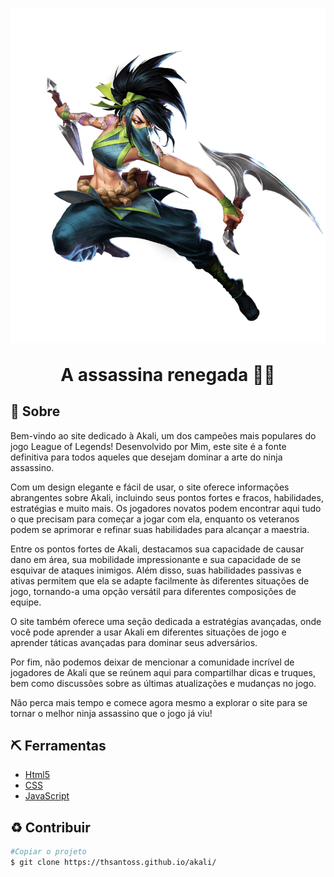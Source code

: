 <h1 align="center">
<img src="./imagens/Akali.png"
</h1>
<p> A assassina renegada 🐱‍👤</p>

## 🧧 Sobre
Bem-vindo ao site dedicado à Akali, um dos campeões mais populares do jogo League of Legends! Desenvolvido por Mim, este site é a fonte definitiva para todos aqueles que desejam dominar a arte do ninja assassino.

Com um design elegante e fácil de usar, o site oferece informações abrangentes sobre Akali, incluindo seus pontos fortes e fracos, habilidades, estratégias e muito mais. Os jogadores novatos podem encontrar aqui tudo o que precisam para começar a jogar com ela, enquanto os veteranos podem se aprimorar e refinar suas habilidades para alcançar a maestria.

Entre os pontos fortes de Akali, destacamos sua capacidade de causar dano em área, sua mobilidade impressionante e sua capacidade de se esquivar de ataques inimigos. Além disso, suas habilidades passivas e ativas permitem que ela se adapte facilmente às diferentes situações de jogo, tornando-a uma opção versátil para diferentes composições de equipe.

O site também oferece uma seção dedicada a estratégias avançadas, onde você pode aprender a usar Akali em diferentes situações de jogo e aprender táticas avançadas para dominar seus adversários.

Por fim, não podemos deixar de mencionar a comunidade incrível de jogadores de Akali que se reúnem aqui para compartilhar dicas e truques, bem como discussões sobre as últimas atualizações e mudanças no jogo.

Não perca mais tempo e comece agora mesmo a explorar o site para se tornar o melhor ninja assassino que o jogo já viu!

## ⛏ Ferramentas 
- [Html5](https://img.shields.io/badge/HTML5-E34F26?style=for-the-badge&logo=html5&logoColor=white)
- [CSS](https://img.shields.io/badge/CSS3-1572B6?style=for-the-badge&logo=css3&logoColor=white)
- [JavaScript](	https://img.shields.io/badge/JavaScript-F7DF1E?style=for-the-badge&logo=javascript&logoColor=black)

## ♻ Contribuir
```bash
#Copiar o projeto 
$ git clone https://thsantoss.github.io/akali/
```

